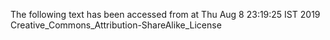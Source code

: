 The following text has been accessed from at Thu Aug 8 23:19:25 IST 2019
Creative_Commons_Attribution-ShareAlike_License
